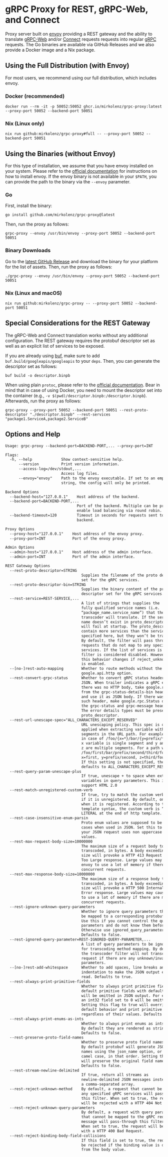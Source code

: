 # gRPC Proxy for REST, gRPC-Web, and Connect

Proxy server built on [envoy](https://github.com/envoyproxy/envoy) providing a REST gateway and the ability to translate [gRPC-Web](https://github.com/grpc/grpc-web) and/or [Connect](https://connect.build) requests requests into regular [gRPC](https://github.com/grpc/grpc) requests.
The Go binaries are available via GitHub Releases and we also provide a Docker image and a Nix package.

## Using the Full Distribution (with Envoy)

For most users, we recommend using our full distribution, which includes envoy.

### Docker (recommended)

```shell
docker run --rm -it -p 50052:50052 ghcr.io/mirkolenz/grpc-proxy:latest --proxy-port 50052 --backend-port 50051
```

### Nix (Linux only)

```shell
nix run github:mirkolenz/grpc-proxy#full -- --proxy-port 50052 --backend-port 50051
```

## Using the Binaries (without Envoy)

For this type of installation, we assume that you have envoy installed on your system.
Please refer to the [official documentation](https://www.envoyproxy.io/docs/envoy/latest/start/install) for instructions on how to install envoy.
If the envoy binary is not available in your `$PATH`, you can provide the path to the binary via the `--envoy` parameter.

### Go

First, install the binary:

```shell
go install github.com/mirkolenz/grpc-proxy@latest
```

Then, run the proxy as follows:

```shell
grpc-proxy --envoy /usr/bin/envoy --proxy-port 50052 --backend-port 50051
```

### Binary Downloads

Go to the [latest GitHub Release](https://github.com/mirkolenz/grpc-proxy/releases/latest) and download the binary for your platform for the list of assets.
Then, run the proxy as follows:

```shell
./grpc-proxy --envoy /usr/bin/envoy --proxy-port 50052 --backend-port 50051
```

### Nix (Linux and macOS)

```shell
nix run github:mirkolenz/grpc-proxy -- --proxy-port 50052 --backend-port 50051
```

## Special Considerations for the REST Gateway

The gRPC-Web and Connect translation works without any additional configuration.
The REST gateway requires the protobuf descriptor set as well as an explicit list of services to be exposed.

If you are already using [buf](https://buf.build), make sure to add `buf.build/googleapis/googleapis` to your `deps`.
Then, you can generate the descriptor set as follows:

```shell
buf build -o descriptor.binpb
```

When using plain `protoc`, please refer to the [official documentation](https://www.envoyproxy.io/docs/envoy/latest/configuration/http/http_filters/grpc_json_transcoder_filter).
Bear in mind that in case of using Docker, you need to mount the descriptor set into the container (e.g., `-v $(pwd)/descriptor.binpb:/descriptor.binpb`).
Afterwards, run the proxy as follows:

```shell
grpc-proxy --proxy-port 50052 --backend-port 50051 --rest-proto-descriptor "./descriptor.binpb" --rest-services "package1.ServiceA,package2.ServiceB"
```

## Options and Help

<!-- echo -e "\n```txt\n$(COLUMNS=80 go run . --help)\n```" >> README.md -->

```txt
Usage: grpc-proxy --backend-port=BACKEND-PORT,... --proxy-port=INT

Flags:
  -h, --help             Show context-sensitive help.
      --version          Print version information.
      --access-log=/dev/stdout,...
                         Access log files.
      --envoy="envoy"    Path to the envoy executable. If set to an empty
                         string, the config will only be printed.

Backend Options
  --backend-host="127.0.0.1"    Host address of the backend.
  --backend-port=BACKEND-PORT,...
                                Port of the backend. Multiple can be provided to
                                enable load balancing via round robin.
  --backend-timeout=120         Timeout in seconds for requests sent to the
                                backend.

Proxy Options
  --proxy-host="127.0.0.1"    Host address of the envoy proxy.
  --proxy-port=INT            Port of the envoy proxy.

Admin Options
  --admin-host="127.0.0.1"    Host address of the admin interface.
  --admin-port=INT            Port of the admin interface.

REST Gateway Options
  --rest-proto-descriptor=STRING
                                  Supplies the filename of the proto descriptor
                                  set for the gRPC services.
  --rest-proto-descriptor-bin=STRING
                                  Supplies the binary content of the proto
                                  descriptor set for the gRPC services.
  --rest-service=REST-SERVICE,...
                                  A list of strings that supplies the
                                  fully qualified service names (i.e.
                                  “package_name.service_name”) that the
                                  transcoder will translate. If the service
                                  name doesn’t exist in proto_descriptor, Envoy
                                  will fail at startup. The proto_descriptor may
                                  contain more services than the service names
                                  specified here, but they won’t be translated.
                                  By default, the filter will pass through
                                  requests that do not map to any specified
                                  services. If the list of services is empty,
                                  filter is considered disabled. However,
                                  this behavior changes if reject_unknown_method
                                  is enabled.
  --[no-]rest-auto-mapping        Whether to route methods without the
                                  google.api.http option.
  --rest-convert-grpc-status      Whether to convert gRPC status headers to
                                  JSON. When trailer indicates a gRPC error and
                                  there was no HTTP body, take google.rpc.Status
                                  from the grpc-status-details-bin header
                                  and use it as JSON body. If there was no
                                  such header, make google.rpc.Status out of
                                  the grpc-status and grpc-message headers.
                                  The error details types must be present in the
                                  proto_descriptor.
  --rest-url-unescape-spec="ALL_CHARACTERS_EXCEPT_RESERVED"
                                  URL unescaping policy. This spec is only
                                  applied when extracting variable with multiple
                                  segments in the URL path. For example,
                                  in case of /foo/{x=*}/bar/{y=prefix/*}/{z=**}
                                  x variable is single segment and y and
                                  z are multiple segments. For a path with
                                  /foo/first/bar/prefix/second/third/fourth,
                                  x=first, y=prefix/second, z=third/fourth.
                                  If this setting is not specified, the value
                                  defaults to ALL_CHARACTERS_EXCEPT_RESERVED.
  --rest-query-param-unescape-plus
                                  If true, unescape + to space when extracting
                                  variables in query parameters. This is to
                                  support HTML 2.0
  --rest-match-unregistered-custom-verb
                                  If true, try to match the custom verb even
                                  if it is unregistered. By default, only match
                                  when it is registered. According to the http
                                  template syntax, the custom verb is “:”
                                  LITERAL at the end of http template.
  --rest-case-insensitive-enum-parsin
                                  Proto enum values are supposed to be in upper
                                  cases when used in JSON. Set this to true if
                                  your JSON request uses non uppercase enum
                                  values.
  --rest-max-request-body-size=10000000
                                  The maximum size of a request body to be
                                  transcoded, in bytes. A body exceeding this
                                  size will provoke a HTTP 413 Request Entity
                                  Too Large response. Large values may cause
                                  envoy to use a lot of memory if there are many
                                  concurrent requests.
  --rest-max-response-body-size=10000000
                                  The maximum size of a response body to be
                                  transcoded, in bytes. A body exceeding this
                                  size will provoke a HTTP 500 Internal Server
                                  Error response. Large values may cause envoy
                                  to use a lot of memory if there are many
                                  concurrent requests.
  --rest-ignore-unknown-query-parameters
                                  Whether to ignore query parameters that cannot
                                  be mapped to a corresponding protobuf field.
                                  Use this if you cannot control the query
                                  parameters and do not know them beforehand.
                                  Otherwise use ignored_query_parameters.
                                  Defaults to false.
  --rest-ignored-query-parameter=REST-IGNORED-QUERY-PARAMETER,...
                                  A list of query parameters to be ignored
                                  for transcoding method mapping. By default,
                                  the transcoder filter will not transcode a
                                  request if there are any unknown/invalid query
                                  parameters.
  --[no-]rest-add-whitespace      Whether to add spaces, line breaks and
                                  indentation to make the JSON output easy to
                                  read. Defaults to true.
  --rest-always-print-primitive-fields
                                  Whether to always print primitive fields. By
                                  default primitive fields with default values
                                  will be omitted in JSON output. For example,
                                  an int32 field set to 0 will be omitted.
                                  Setting this flag to true will override the
                                  default behavior and print primitive fields
                                  regardless of their values. Defaults to false.
  --rest-always-print-enums-as-ints
                                  Whether to always print enums as ints.
                                  By default they are rendered as strings.
                                  Defaults to false.
  --rest-preserve-proto-field-names
                                  Whether to preserve proto field names.
                                  By default protobuf will generate JSON field
                                  names using the json_name option, or lower
                                  camel case, in that order. Setting this flag
                                  will preserve the original field names.
                                  Defaults to false.
  --rest-stream-newline-delimited
                                  If true, return all streams as
                                  newline-delimited JSON messages instead of as
                                  a comma-separated array.
  --rest-reject-unknown-method    By default, a request that cannot be mapped to
                                  any specified gRPC services will pass-through
                                  this filter. When set to true, the request
                                  will be rejected with a HTTP 404 Not Found.
  --rest-reject-unknown-query-parameters
                                  By default, a request with query parameters
                                  that cannot be mapped to the gRPC request
                                  message will pass-through this filter.
                                  When set to true, the request will be rejected
                                  with a HTTP 400 Bad Request.
  --rest-reject-binding-body-field-collisions
                                  If this field is set to true, the request will
                                  be rejected if the binding value is different
                                  from the body value.
```
